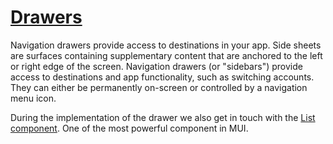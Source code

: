 # [Drawers](https://mui.com/material-ui/react-drawer/)
Navigation drawers provide access to destinations in your app. Side sheets are surfaces containing supplementary content that are anchored to the left or right edge of the screen.
Navigation drawers (or "sidebars") provide access to destinations and app functionality, such as switching accounts. They can either be permanently on-screen or controlled by a navigation menu icon.

During the implementation of the drawer we also get in touch with the [List component](https://mui.com/material-ui/react-list/). One of the most powerful component in MUI.
